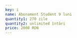 ```yaml
---
key: i
name: Abonament Student 9 luni
quantity1: 270 zile
quantity2: unlimited întări
price: 2000 RON
---
```


